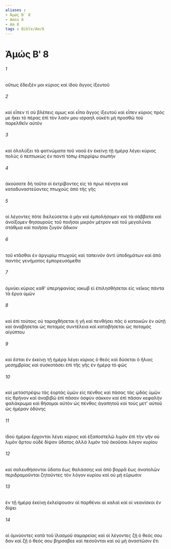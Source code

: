 ```yaml
---
aliases : 
- Ἀμώς Βʹ 8
- Amos 8
- Am 8
tags : Bible/Am/8
---
```


# Ἀμώς Βʹ 8

###### 1
οὕτως ἔδειξέν μοι κύριος καὶ ἰδοὺ ἄγγος ἰξευτοῦ
###### 2
καὶ εἶπεν τί σὺ βλέπεις αμως καὶ εἶπα ἄγγος ἰξευτοῦ καὶ εἶπεν κύριος πρός με ἥκει τὸ πέρας ἐπὶ τὸν λαόν μου ισραηλ οὐκέτι μὴ προσθῶ τοῦ παρελθεῖν αὐτόν
###### 3
καὶ ὀλολύξει τὰ φατνώματα τοῦ ναοῦ ἐν ἐκείνῃ τῇ ἡμέρᾳ λέγει κύριος πολὺς ὁ πεπτωκὼς ἐν παντὶ τόπῳ ἐπιρρίψω σιωπήν
###### 4
ἀκούσατε δὴ ταῦτα οἱ ἐκτρίβοντες εἰς τὸ πρωὶ πένητα καὶ καταδυναστεύοντες πτωχοὺς ἀπὸ τῆς γῆς
###### 5
οἱ λέγοντες πότε διελεύσεται ὁ μὴν καὶ ἐμπολήσομεν καὶ τὰ σάββατα καὶ ἀνοίξομεν θησαυροὺς τοῦ ποιῆσαι μικρὸν μέτρον καὶ τοῦ μεγαλῦναι στάθμια καὶ ποιῆσαι ζυγὸν ἄδικον
###### 6
τοῦ κτᾶσθαι ἐν ἀργυρίῳ πτωχοὺς καὶ ταπεινὸν ἀντὶ ὑποδημάτων καὶ ἀπὸ παντὸς γενήματος ἐμπορευσόμεθα
###### 7
ὀμνύει κύριος καθ' ὑπερηφανίας ιακωβ εἰ ἐπιλησθήσεται εἰς νεῖκος πάντα τὰ ἔργα ὑμῶν
###### 8
καὶ ἐπὶ τούτοις οὐ ταραχθήσεται ἡ γῆ καὶ πενθήσει πᾶς ὁ κατοικῶν ἐν αὐτῇ καὶ ἀναβήσεται ὡς ποταμὸς συντέλεια καὶ καταβήσεται ὡς ποταμὸς αἰγύπτου
###### 9
καὶ ἔσται ἐν ἐκείνῃ τῇ ἡμέρᾳ λέγει κύριος ὁ θεός καὶ δύσεται ὁ ἥλιος μεσημβρίας καὶ συσκοτάσει ἐπὶ τῆς γῆς ἐν ἡμέρᾳ τὸ φῶς
###### 10
καὶ μεταστρέψω τὰς ἑορτὰς ὑμῶν εἰς πένθος καὶ πάσας τὰς ᾠδὰς ὑμῶν εἰς θρῆνον καὶ ἀναβιβῶ ἐπὶ πᾶσαν ὀσφὺν σάκκον καὶ ἐπὶ πᾶσαν κεφαλὴν φαλάκρωμα καὶ θήσομαι αὐτὸν ὡς πένθος ἀγαπητοῦ καὶ τοὺς μετ' αὐτοῦ ὡς ἡμέραν ὀδύνης
###### 11
ἰδοὺ ἡμέραι ἔρχονται λέγει κύριος καὶ ἐξαποστελῶ λιμὸν ἐπὶ τὴν γῆν οὐ λιμὸν ἄρτου οὐδὲ δίψαν ὕδατος ἀλλὰ λιμὸν τοῦ ἀκοῦσαι λόγον κυρίου
###### 12
καὶ σαλευθήσονται ὕδατα ἕως θαλάσσης καὶ ἀπὸ βορρᾶ ἕως ἀνατολῶν περιδραμοῦνται ζητοῦντες τὸν λόγον κυρίου καὶ οὐ μὴ εὕρωσιν
###### 13
ἐν τῇ ἡμέρᾳ ἐκείνῃ ἐκλείψουσιν αἱ παρθένοι αἱ καλαὶ καὶ οἱ νεανίσκοι ἐν δίψει
###### 14
οἱ ὀμνύοντες κατὰ τοῦ ἱλασμοῦ σαμαρείας καὶ οἱ λέγοντες ζῇ ὁ θεός σου δαν καὶ ζῇ ὁ θεός σου βηρσαβεε καὶ πεσοῦνται καὶ οὐ μὴ ἀναστῶσιν ἔτι
